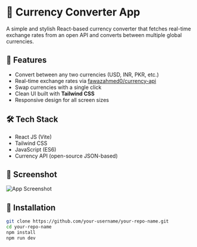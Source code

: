 # 💱 Currency Converter App

A simple and stylish React-based currency converter that fetches real-time exchange rates from an open API and converts between multiple global currencies.

## 🚀 Features

- Convert between any two currencies (USD, INR, PKR, etc.)
- Real-time exchange rates via [fawazahmed0/currency-api](https://github.com/fawazahmed0/currency-api)
- Swap currencies with a single click
- Clean UI built with **Tailwind CSS**
- Responsive design for all screen sizes

## 🛠 Tech Stack

- React JS (Vite)
- Tailwind CSS
- JavaScript (ES6)
- Currency API (open-source JSON-based)

## 📸 Screenshot

![App Screenshot](https://images.pexels.com/photos/3532540/pexels-photo-3532540.jpeg?auto=compress&cs=tinysrgb&w=1260&h=750&dpr=2)

## 🔧 Installation

```bash
git clone https://github.com/your-username/your-repo-name.git
cd your-repo-name
npm install
npm run dev
